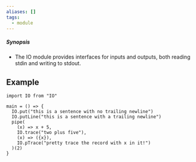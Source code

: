 ```yaml
---
aliases: []
tags:
  - module
---
```

##### Synopsis
- The IO module provides interfaces for inputs and outputs, both reading stdin and writing to stdout.

## Example

```mad
import IO from "IO"

main = () => {
  IO.put("this is a sentence with no trailing newline")
  IO.putLine("this is a sentence with a trailing newline")
  pipe(
    (x) => x + 5,
    IO.trace("two plus five"),
    (x) => ({x}),
    IO.pTrace("pretty trace the record with x in it!")
  )(2)
}
```


